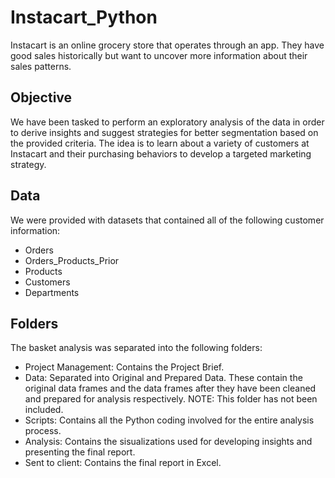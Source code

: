 # Instacart_Python
Instacart is an online grocery store that operates through an app. They have good sales historically but want to uncover more information about their sales patterns.

## Objective

We have been tasked to perform an exploratory analysis of the data in order to derive insights and suggest strategies for better segmentation based on the provided criteria.  The idea is to learn about a variety of customers at Instacart and their purchasing behaviors to develop a targeted marketing strategy.

## Data

We were provided with datasets that contained all of the following customer information:

- Orders
- Orders_Products_Prior
- Products
- Customers
- Departments

## Folders

The basket analysis was separated into the following folders:

- Project Management: Contains the Project Brief.
- Data: Separated into Original and Prepared Data. These contain the original data frames and the data frames after they have been cleaned and prepared for analysis respectively. NOTE: This folder has not been included.
- Scripts: Contains all the Python coding involved for the entire analysis process.
- Analysis: Contains the sisualizations used for developing insights and presenting the final report.
- Sent to client: Contains the final report in Excel.
